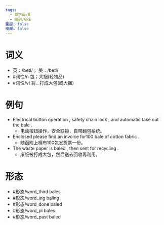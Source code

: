 ```yaml
---
tags:
  - 首字母/B
  - 级别/GRE
掌握: false
模糊: false
---
```

# 词义
- 英：/beɪl/； 美：/beɪl/
- #词性/n  包；大捆(轻物品)
- #词性/vt  将…打成大包(或大捆)
# 例句
- Electrical button operation , safety chain lock , and automatic take out the bale .
	- 电动按钮操作，安全联锁，自带翻包系统。
- Enclosed please find an invoice for100 bale of cotton fabric .
	- 随函附上棉布100包发货票一份。
- The waste paper is baled , then sent for recycling .
	- 废纸被打成大包，然后送去回收再利用。
# 形态
- #形态/word_third bales
- #形态/word_ing baling
- #形态/word_done baled
- #形态/word_pl bales
- #形态/word_past baled
